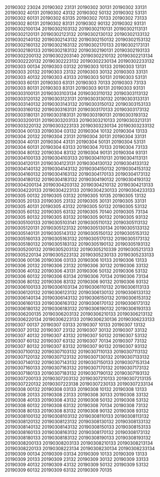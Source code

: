 20190302 23024 
20190302 23131 
20190302 30131 
20190302 33131 
20190302 40131 
20190302 43132 
20190302 50132 
20190302 53131 
20190302 60131 
20190302 63135 
20190302 70133 
20190302 73133 
20190302 80131 
20190302 83131 
20190302 90132 
20190302 93131 
20190302100134 
20190302103132 
20190302110131 
20190302113131 
20190302120131 
20190302123132 
20190302130132 
20190302133132 
20190302140132 
20190302143132 
20190302150132 
20190302153132 
20190302160132 
20190302163132 
20190302170133 
20190302173131 
20190302180133 
20190302183132 
20190302190131 
20190302193133 
20190302200132 
20190302203140 
20190302210132 
20190302213134 
20190302220132 
20190302223132 
20190302230134 
20190302233132 
20190303 00134 
20190303 03132 
20190303 10133 
20190303 13131 
20190303 20132 
20190303 23132 
20190303 30132 
20190303 33131 
20190303 40132 
20190303 43133 
20190303 50131 
20190303 53131 
20190303 60131 
20190303 63131 
20190303 70133 
20190303 73133 
20190303 80131 
20190303 83131 
20190303 90131 
20190303 93131 
20190303100131 
20190303103134 
20190303110132 
20190303113132 
20190303120132 
20190303123131 
20190303130132 
20190303133131 
20190303140132 
20190303143132 
20190303150132 
20190303153133 
20190303160132 
20190303163131 
20190303170133 
20190303173132 
20190303180131 
20190303183131 
20190303190131 
20190303193132 
20190303200131 
20190303203133 
20190303210133 
20190303213131 
20190303220132 
20190303223133 
20190303230134 
20190303233132 
20190304 00133 
20190304 03132 
20190304 10132 
20190304 13133 
20190304 20132 
20190304 23131 
20190304 30131 
20190304 33131 
20190304 40131 
20190304 43131 
20190304 50131 
20190304 53131 
20190304 60131 
20190304 63133 
20190304 70133 
20190304 73133 
20190304 80132 
20190304 83132 
20190304 90131 
20190304 93131 
20190304100133 
20190304103133 
20190304110131 
20190304113131 
20190304120131 
20190304123131 
20190304130132 
20190304133132 
20190304140132 
20190304143132 
20190304150132 
20190304153132 
20190304160132 
20190304163132 
20190304170133 
20190304173132 
20190304180132 
20190304183132 
20190304190132 
20190304193132 
20190304200134 
20190304203132 
20190304210132 
20190304213133 
20190304220133 
20190304223133 
20190304230133 
20190304233133 
20190305 00132 
20190305 03132 
20190305 10135 
20190305 13132 
20190305 20133 
20190305 23132 
20190305 30131 
20190305 33131 
20190305 40131 
20190305 43132 
20190305 50132 
20190305 53132 
20190305 60132 
20190305 63132 
20190305 70140 
20190305 73134 
20190305 80132 
20190305 83132 
20190305 90132 
20190305 93132 
20190305100133 
20190305103141 
20190305110132 
20190305113132 
20190305120131 
20190305123132 
20190305130134 
20190305133132 
20190305140131 
20190305143132 
20190305150132 
20190305153132 
20190305160133 
20190305163132 
20190305170132 
20190305173132 
20190305180132 
20190305183132 
20190305190132 
20190305193132 
20190305200132 
20190305203132 
20190305210339 
20190305213133 
20190305220134 
20190305223132 
20190305230133 
20190305233133 
20190306 00136 
20190306 03133 
20190306 10133 
20190306 13133 
20190306 20132 
20190306 23132 
20190306 30132 
20190306 33132 
20190306 40132 
20190306 43131 
20190306 50132 
20190306 53132 
20190306 60132 
20190306 63134 
20190306 70134 
20190306 73134 
20190306 80132 
20190306 83132 
20190306 90132 
20190306 93132 
20190306100133 
20190306103134 
20190306110132 
20190306113133 
20190306120132 
20190306123132 
20190306130132 
20190306133132 
20190306140134 
20190306143132 
20190306150132 
20190306153132 
20190306160133 
20190306163132 
20190306170132 
20190306173132 
20190306180132 
20190306183132 
20190306190132 
20190306193133 
20190306200135 
20190306203132 
20190306210133 
20190306213132 
20190306220134 
20190306223133 
20190306230136 
20190306233133 
20190307 00137 
20190307 03133 
20190307 10133 
20190307 13132 
20190307 20132 
20190307 23132 
20190307 30132 
20190307 33132 
20190307 40132 
20190307 43132 
20190307 50132 
20190307 53132 
20190307 60132 
20190307 63132 
20190307 70134 
20190307 73132 
20190307 80132 
20190307 83132 
20190307 90132 
20190307 93132 
20190307100132 
20190307103132 
20190307110133 
20190307113132 
20190307120132 
20190307123132 
20190307130132 
20190307133132 
20190307140132 
20190307143132 
20190307150133 
20190307153134 
20190307160133 
20190307163132 
20190307170132 
20190307173132 
20190307180133 
20190307183132 
20190307190132 
20190307193132 
20190307200133 
20190307203132 
20190307210133 
20190307213135 
20190307220132 
20190307223138 
20190307230133 
20190307233134 
20190308 00132 
20190308 03133 
20190308 10132 
20190308 13133 
20190308 20133 
20190308 23133 
20190308 30133 
20190308 33132 
20190308 40133 
20190308 43132 
20190308 50132 
20190308 53132 
20190308 60132 
20190308 63132 
20190308 70134 
20190308 73132 
20190308 80133 
20190308 83132 
20190308 90132 
20190308 93132 
20190308100132 
20190308103132 
20190308110133 
20190308113132 
20190308120132 
20190308123132 
20190308130132 
20190308133132 
20190308140132 
20190308143132 
20190308150133 
20190308153133 
20190308160133 
20190308163132 
20190308170132 
20190308173132 
20190308180133 
20190308183132 
20190308190133 
20190308193132 
20190308200133 
20190308203133 
20190308210133 
20190308213134 
20190308220133 
20190308223134 
20190308230134 
20190308233134 
20190309 00134 
20190309 03134 
20190309 10133 
20190309 13133 
20190309 20133 
20190309 23132 
20190309 30132 
20190309 33133 
20190309 40132 
20190309 43132 
20190309 50132 
20190309 53132 
20190309 60132 
20190309 63132 
20190309 70135 
